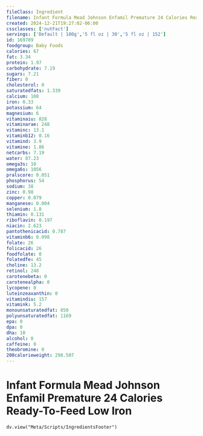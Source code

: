 ```yaml
---
fileClass: Ingredient
filename: Infant Formula Mead Johnson Enfamil Premature 24 Calories Ready-To-Feed Low Iron
created: 2024-12-21T19:27:02-06:00
cssclasses: ['nutFact']
servings: ['Default | 100g','5 fl oz | 30','5 fl oz | 152']
id: 169789
foodgroup: Baby Foods
calories: 67
fat: 3.34
protein: 1.97
carbohydrate: 7.19
sugars: 7.21
fiber: 0
cholesterol: 0
saturatedfats: 1.339
calcium: 108
iron: 0.33
potassium: 64
magnesium: 6
vitaminaiu: 828
vitaminarae: 248
vitaminc: 13.1
vitaminb12: 0.16
vitamind: 3.9
vitamine: 1.86
netcarbs: 7.19
water: 87.23
omega3s: 10
omega6s: 1056
pralscore: 0.051
phosphorus: 54
sodium: 38
zinc: 0.98
copper: 0.079
manganese: 0.004
selenium: 1.8
thiamin: 0.131
riboflavin: 0.197
niacin: 2.623
pantothenicacid: 0.787
vitaminb6: 0.098
folate: 26
folicacid: 26
foodfolate: 0
folatedfe: 45
choline: 13.2
retinol: 248
carotenebeta: 0
carotenealpha: 0
lycopene: 0
luteinzeaxanthin: 0
vitamindiu: 157
vitamink: 5.2
monounsaturatedfat: 850
polyunsaturatedfat: 1169
epa: 0
dpa: 0
dha: 10
alcohol: 0
caffeine: 0
theobromine: 0
200calorieweight: 298.507
---
```


# Infant Formula Mead Johnson Enfamil Premature 24 Calories Ready-To-Feed Low Iron

```dataviewjs
dv.view("Meta/Scripts/IngredientsFooter")
```